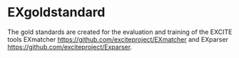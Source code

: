 # EXgoldstandard
The gold standards are created for the evaluation and training of the EXCITE tools EXmatcher https://github.com/exciteproject/EXmatcher and EXparser https://github.com/exciteproject/Exparser.
